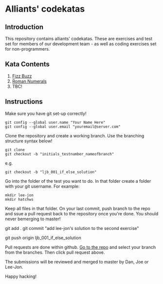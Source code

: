 # Alliants' codekatas

## Introduction
This repository contains alliants' codekatas. These are exercises and test set for members of our development team - as well as coding exercises set for non-programmers.

## Kata Contents
1. [Fizz Buzz](https://github.com/Alliants/codekata/tree/master/01_FizzBuzz)
2. [Roman Numerals](https://github.com/Alliants/codekata/tree/master/02_RomanNumerals)
3. TBC!

## Instructions

Make sure you have git set-up correctly!

    git config --global user.name "Your Name Here"
    git config --global user.email "youremail@server.com"

Clone the repository and create a working branch. Use the branching structure syntax below!

    git clone
    git checkout -b "initials_testnumber_nameofbranch"

e.g.

    git checkout -b "ljb_001_if_else_solution"

Go into the folder of the test you want to do. In that folder create a folder with your git username. For example:

    mkdir lee-jon
    mkdir hatchws

Keep all files in that folder. On your last commit, push branch to the repo and ssue a pull request back to the repository once you're done. You should never bemerging to master!

  git add .
  git commit "add lee-jon's solution to the second exercise"

  git push origin ljb_001_if_else_solution

Pull requests are done within github. [Go to the repo](https://github.com/Alliants/codekata) and select your branch from the branches. Then click pull request above.

The submissions will be reviewed and merged to master by Dan, Joe or Lee-Jon.

Happy hacking!
